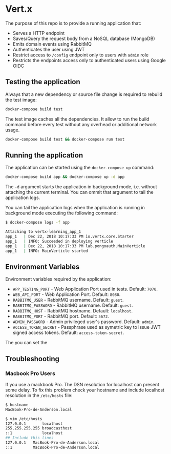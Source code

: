 # Vert.x

The purpose of this repo is to provide a running application that:

- Serves a HTTP endpoint
- Saves/Query the request body from a NoSQL database (MongoDB)
- Emits domain events using RabbitMQ
- Authenticates the user using JWT
- Restrict access to `/config` endpoint only to users with `admin` role
- Restricts the endpoints access only to authenticated users using Google OIDC

## Testing the application

Always that a new dependency or source file change is required to rebuild the test image:

```bash
docker-compose build test
```

The test image caches all the dependencies. It allow to run the build command
before every test without any overhead or additional network usage.

```bash
docker-compose build test && docker-compose run test
```

## Running the application

The application can be started using the `docker-compose up` command:

```bash
docker-compose build app && docker-compose up -d app
```

The `-d` argument starts the application in background mode, i.e. without attaching the current terminal. You can ommit that argument to tail the application logs.

You can tail the application logs when the application is running in background mode executing the following command:

```bash
$ docker-compose logs -f app

Attaching to vertx-learning_app_1
app_1   | Dec 22, 2018 10:17:33 PM io.vertx.core.Starter
app_1   | INFO: Succeeded in deploying verticle
app_1   | Dec 22, 2018 10:17:33 PM lab.pongoauth.MainVerticle
app_1   | INFO: MainVerticle started

```

## Environment Variables

Environment variables required by the application:

- `APP_TESTING_PORT` - Web Application Port used in tests. Default: `7070`.
- `WEB_API_PORT` - Web Application Port. Default: `8080`.
- `RABBITMQ_USER` - RabbitMQ username. Default: `guest`.
- `RABBITMQ_PASSWORD` - RabbitMQ username. Default: `guest`.
- `RABBITMQ_HOST` - RabbitMQ hostname. Default: `localhost`.
- `RABBITMQ_PORT` - RabbitMQ port. Default: `5672`.
- `ADMIN_PASSWORD` - Admin privileged user's password. Default: `admin`.
- `ACCESS_TOKEN_SECRET` - Passphrase used as symetric key to issue JWT signed access tokens. Default: `access-token-secret`.

The you can set the 

## Troubleshooting

### Macbook Pro Users

If you use a mackbook Pro. The DSN resolution for localhost can present some delay. To fix this problem check your hostname and include localhost resolution
in the `/etc/hosts` file:

```bash
$ hostname
MacBook-Pro-de-Anderson.local

$ vim /etc/hosts
127.0.0.1       localhost
255.255.255.255 broadcasthost
::1             localhost
## Include this lines
127.0.0.1   MacBook-Pro-de-Anderson.local
::1         MacBook-Pro-de-Anderson.local
```